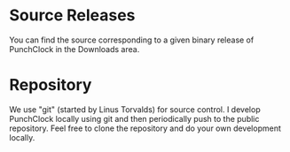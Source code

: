 # Source Releases #

You can find the source corresponding to a given binary release of PunchClock in the Downloads area.

# Repository #

We use "git" (started by Linus Torvalds) for source control. I develop PunchClock locally using git and then periodically push to the public repository. Feel free to clone the repository and do your own development locally.